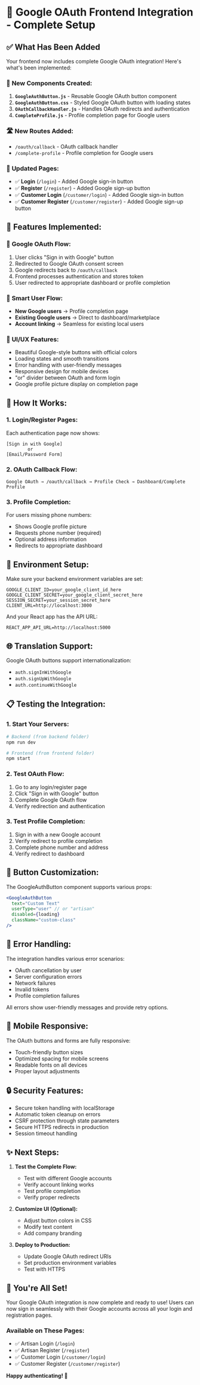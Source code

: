 # 🔐 Google OAuth Frontend Integration - Complete Setup

## ✅ What Has Been Added

Your frontend now includes complete Google OAuth integration! Here's what's been implemented:

### 📄 **New Components Created:**

1. **`GoogleAuthButton.js`** - Reusable Google OAuth button component
2. **`GoogleAuthButton.css`** - Styled Google OAuth button with loading states
3. **`OAuthCallbackHandler.js`** - Handles OAuth redirects and authentication
4. **`CompleteProfile.js`** - Profile completion page for Google users

### 🛣️ **New Routes Added:**
- `/oauth/callback` - OAuth callback handler
- `/complete-profile` - Profile completion for Google users

### 🔧 **Updated Pages:**
- ✅ **Login** (`/login`) - Added Google sign-in button
- ✅ **Register** (`/register`) - Added Google sign-up button  
- ✅ **Customer Login** (`/customer/login`) - Added Google sign-in button
- ✅ **Customer Register** (`/customer/register`) - Added Google sign-up button

## 🚀 **Features Implemented:**

### 🔗 **Google OAuth Flow:**
1. User clicks "Sign in with Google" button
2. Redirected to Google OAuth consent screen
3. Google redirects back to `/oauth/callback`
4. Frontend processes authentication and stores token
5. User redirected to appropriate dashboard or profile completion

### 🎯 **Smart User Flow:**
- **New Google users** → Profile completion page
- **Existing Google users** → Direct to dashboard/marketplace
- **Account linking** → Seamless for existing local users

### 🎨 **UI/UX Features:**
- Beautiful Google-style buttons with official colors
- Loading states and smooth transitions
- Error handling with user-friendly messages
- Responsive design for mobile devices
- "or" divider between OAuth and form login
- Google profile picture display on completion page

## 📱 **How It Works:**

### **1. Login/Register Pages:**
Each authentication page now shows:
```
[Sign in with Google]
        or
[Email/Password Form]
```

### **2. OAuth Callback Flow:**
```
Google OAuth → /oauth/callback → Profile Check → Dashboard/Complete Profile
```

### **3. Profile Completion:**
For users missing phone numbers:
- Shows Google profile picture
- Requests phone number (required)
- Optional address information
- Redirects to appropriate dashboard

## 🔧 **Environment Setup:**

Make sure your backend environment variables are set:
```env
GOOGLE_CLIENT_ID=your_google_client_id_here
GOOGLE_CLIENT_SECRET=your_google_client_secret_here
SESSION_SECRET=your_session_secret_here
CLIENT_URL=http://localhost:3000
```

And your React app has the API URL:
```env
REACT_APP_API_URL=http://localhost:5000
```

## 🌐 **Translation Support:**

Google OAuth buttons support internationalization:
- `auth.signInWithGoogle`
- `auth.signUpWithGoogle`
- `auth.continueWithGoogle`

## 📋 **Testing the Integration:**

### **1. Start Your Servers:**
```bash
# Backend (from backend folder)
npm run dev

# Frontend (from frontend folder)
npm start
```

### **2. Test OAuth Flow:**
1. Go to any login/register page
2. Click "Sign in with Google" button
3. Complete Google OAuth flow
4. Verify redirection and authentication

### **3. Test Profile Completion:**
1. Sign in with a new Google account
2. Verify redirect to profile completion
3. Complete phone number and address
4. Verify redirect to dashboard

## 🎨 **Button Customization:**

The GoogleAuthButton component supports various props:
```jsx
<GoogleAuthButton 
  text="Custom Text"
  userType="user" // or "artisan"
  disabled={loading}
  className="custom-class"
/>
```

## 🚨 **Error Handling:**

The integration handles various error scenarios:
- OAuth cancellation by user
- Server configuration errors
- Network failures
- Invalid tokens
- Profile completion failures

All errors show user-friendly messages and provide retry options.

## 📱 **Mobile Responsive:**

The OAuth buttons and forms are fully responsive:
- Touch-friendly button sizes
- Optimized spacing for mobile screens
- Readable fonts on all devices
- Proper layout adjustments

## 🔒 **Security Features:**

- Secure token handling with localStorage
- Automatic token cleanup on errors
- CSRF protection through state parameters
- Secure HTTPS redirects in production
- Session timeout handling

## ✨ **Next Steps:**

1. **Test the Complete Flow:**
   - Test with different Google accounts
   - Verify account linking works
   - Test profile completion
   - Verify proper redirects

2. **Customize UI (Optional):**
   - Adjust button colors in CSS
   - Modify text content
   - Add company branding

3. **Deploy to Production:**
   - Update Google OAuth redirect URIs
   - Set production environment variables
   - Test with HTTPS

## 🎉 **You're All Set!**

Your Google OAuth integration is now complete and ready to use! Users can now sign in seamlessly with their Google accounts across all your login and registration pages.

### **Available on These Pages:**
- ✅ Artisan Login (`/login`)
- ✅ Artisan Register (`/register`) 
- ✅ Customer Login (`/customer/login`)
- ✅ Customer Register (`/customer/register`)

**Happy authenticating! 🚀**
